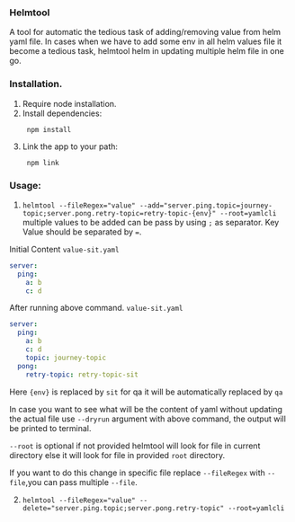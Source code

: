 ### Helmtool

A tool for automatic the tedious task of adding/removing value from helm yaml file. In cases when we have to add some env in
all helm values file it become a tedious task, helmtool helm in updating multiple helm file in one go.


### Installation.
1) Require node installation.
2) Install dependencies: 
     ```shell
      npm install
     ```
3) Link the app to your path:
     ```shell
      npm link
    ```

### Usage:
1) `helmtool --fileRegex="value" --add="server.ping.topic=journey-topic;server.pong.retry-topic=retry-topic-{env}" --root=yamlcli`
multiple values to be added can be pass by using `;` as separator. Key Value should be separated by `=`.

Initial Content
`value-sit.yaml`
```yaml
server:
  ping:
    a: b
    c: d
```
After running above command.
`value-sit.yaml`
```yaml
server:
  ping:
    a: b
    c: d
    topic: journey-topic
  pong:
    retry-topic: retry-topic-sit
```
Here `{env}` is replaced by `sit` for qa it will be automatically replaced by `qa`

In case you want to see what will be the content of yaml without updating the actual file use `--dryrun` argument with above command, the output will be printed to 
terminal.

`--root` is optional if not provided helmtool will look for file in current directory else it will look for file in provided `root` directory. 

If you want to do this change in specific file replace `--fileRegex` with `--file`,you can pass multiple `--file`.

2) `helmtool --fileRegex="value" --delete="server.ping.topic;server.pong.retry-topic" --root=yamlcli`
